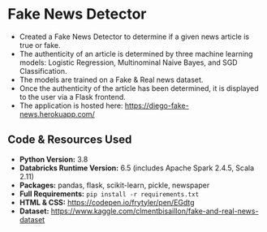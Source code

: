 # Fake News Detector
* Created a Fake News Detector to determine if a given news article is true or fake.
* The authenticity of an article is determined by three machine learning models: Logistic Regression, Multinominal Naive Bayes, and SGD Classification.
* The models are trained on a Fake & Real news dataset.
* Once the authenticity of the article has been determined, it is displayed to the user via a Flask frontend.
* The application is hosted here: https://diego-fake-news.herokuapp.com/

## Code & Resources Used
* **Python Version:** 3.8
* **Databricks Runtime Version:** 6.5 (includes Apache Spark 2.4.5, Scala 2.11)
* **Packages:** pandas, flask, scikit-learn, pickle, newspaper
* **Full Requirements:** `pip install -r requirements.txt`
* **HTML & CSS:** https://codepen.io/frytyler/pen/EGdtg
* **Dataset:** https://www.kaggle.com/clmentbisaillon/fake-and-real-news-dataset




